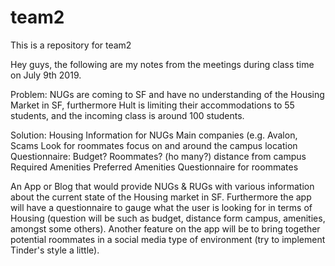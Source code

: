 # team2
This is a repository for team2

Hey guys, the following are my notes from the meetings during class time on July 9th 2019.


Problem:
NUGs are coming to SF and have no understanding of the Housing Market in SF, furthermore Hult is limiting their accommodations to 55 students, and the incoming class is around 100 students.

Solution:
Housing Information for NUGs
Main companies (e.g. Avalon, 
Scams
Look for roommates
focus on and around the campus location
Questionnaire:
	Budget? 
	Roommates? (ho many?)
	distance from campus
	Required Amenities 
	Preferred Amenities
Questionnaire for roommates

An App or Blog that would provide NUGs & RUGs with various information about the current state of the Housing market in SF. Furthermore the app will have a questionnaire to gauge what the user is looking for in terms of Housing (question will be such as budget, distance form campus, amenities, amongst some others). Another feature on the app will be to bring together potential roommates in a social media type of environment (try to implement Tinder's style a little). 
